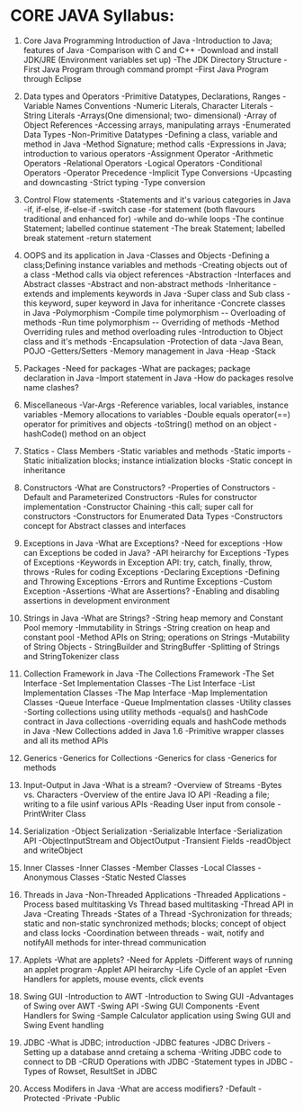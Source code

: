 # CORE JAVA Syllabus:

1. Core Java Programming Introduction of Java
    -Introduction to Java; features of Java
    -Comparison with C and C++
    -Download and install JDK/JRE (Environment variables set up)
    -The JDK Directory Structure
    -First Java Program through command prompt
    -First Java Program through Eclipse

2. Data types and Operators
    -Primitive Datatypes, Declarations, Ranges
    -Variable Names Conventions
    -Numeric Literals, Character Literals
    -String Literals
    -Arrays(One dimensional; two- dimensional)
    -Array of Object References
    -Accessing arrays, manipulating arrays
    -Enumerated Data Types
    -Non-Primitive Datatypes
    -Defining a class, variable and method in Java
    -Method Signature; method calls
    -Expressions in Java; introduction to various operators
    -Assignment Operator
    -Arithmetic Operators
    -Relational Operators
    -Logical Operators
    -Conditional Operators
    -Operator Precedence
    -Implicit Type Conversions
    -Upcasting and downcasting
    -Strict typing
    -Type conversion

3. Control Flow statements
    -Statements and it's various categories in Java
    -if, if-else, if-else-if
    -switch case
    -for statement (both flavours traditional and enhanced for)
    -while and do-while loops
    -The continue Statement; labelled continue statement
    -The break Statement; labelled break statement
    -return statement

4. OOPS and its application in Java
    -Classes and Objects
    -Defining a class;Defining instance variables and methods
    -Creating objects out of a class
    -Method calls via object references
    -Abstraction
    -Interfaces and Abstract classes
    -Abstract and non-abstract methods
    -Inheritance
    -extends and implements keywords in Java
    -Super class and Sub class
    -this keyword, super keyword in Java for inheritance
    -Concrete classes in Java
    -Polymorphism
    -Compile time polymorphism -- Overloading of methods
    -Run time polymorphism -- Overriding of methods
    -Method Overriding rules and method overloading rules
    -Introduction to Object class and it's methods
    -Encapsulation
    -Protection of data
    -Java Bean, POJO
    -Getters/Setters
    -Memory management in Java
    -Heap
    -Stack

5. Packages
    -Need for packages
    -What are packages; package declaration in Java
    -Import statement in Java
    -How do packages resolve name clashes?

6. Miscellaneous
    -Var-Args
    -Reference variables, local variables, instance variables
    -Memory allocations to variables
    -Double equals operator(==) operator for primitives and objects
    -toString() method on an object
    -hashCode() method on an object

7. Statics - Class Members
    -Static variables and methods
    -Static imports
    -Static initialization blocks; instance intialization blocks
    -Static concept in inheritance

8. Constructors
    -What are Constructors?
    -Properties of Constructors
    -Default and Parameterized Constructors
    -Rules for constructor implementation
    -Constructor Chaining
    -this call; super call for constructors
    -Constructors for Enumerated Data Types
    -Constructors concept for Abstract classes and interfaces

9. Exceptions in Java
    -What are Exceptions?
    -Need for exceptions
    -How can Exceptions be coded in Java?
    -API heirarchy for Exceptions
    -Types of Exceptions
    -Keywords in Exception API: try, catch, finally, throw, throws
    -Rules for coding Exceptions
    -Declaring Exceptions
    -Defining and Throwing Exceptions
    -Errors and Runtime Exceptions
    -Custom Exception
    -Assertions
    -What are Assertions?
    -Enabling and disabling assertions in development environment

10. Strings in Java
    -What are Strings?
    -String heap memory and Constant Pool memory
    -Immutability in Strings
    -String creation on heap and constant pool
    -Method APIs on String; operations on Strings
    -Mutability of String Objects - StringBuilder and StringBuffer
    -Splitting of Strings and StringTokenizer class

11. Collection Framework in Java
    -The Collections Framework
    -The Set Interface
    -Set Implementation Classes
    -The List Interface
    -List Implementation Classes
    -The Map Interface
    -Map Implementation Classes
    -Queue Interface
    -Queue Implmentation classes
    -Utility classes
    -Sorting collections using utility methods
    -equals() and hashCode contract in Java collections
    -overriding equals and hashCode methods in Java
    -New Collections added in Java 1.6
    -Primitive wrapper classes and all its method APIs

12. Generics
    -Generics for Collections
    -Generics for class
    -Generics for methods

13. Input-Output in Java
    -What is a stream?
    -Overview of Streams
    -Bytes vs. Characters
    -Overview of the entire Java IO API
    -Reading a file; writing to a file usinf various APIs
    -Reading User input from console
    -PrintWriter Class

14. Serialization
    -Object Serialization
    -Serializable Interface
    -Serialization API
    -ObjectInputStream and ObjectOutput
    -Transient Fields
    -readObject and writeObject

15. Inner Classes
    -Inner Classes
    -Member Classes
    -Local Classes
    -Anonymous Classes
    -Static Nested Classes

16. Threads in Java
    -Non-Threaded Applications
    -Threaded Applications
    -Process based multitasking Vs Thread based multitasking
    -Thread API in Java
    -Creating Threads
    -States of a Thread
    -Sychronization for threads; static and non-static synchronized methods; blocks; concept of object and class locks
    -Coordination between threads - wait, notify and notifyAll methods for inter-thread communication

17. Applets
    -What are applets?
    -Need for Applets
    -Different ways of running an applet program
    -Applet API heirarchy
    -Life Cycle of an applet
    -Even Handlers for applets, mouse events, click events

18. Swing GUI
    -Introduction to AWT
    -Introduction to Swing GUI
    -Advantages of Swing over AWT
    -Swing API
    -Swing GUI Components
    -Event Handlers for Swing
    -Sample Calculator application using Swing GUI and Swing Event handling

19. JDBC
    -What is JDBC; introduction
    -JDBC features
    -JDBC Drivers
    -Setting up a database annd cretaing a schema
    -Writing JDBC code to connect to DB
    -CRUD Operations with JDBC
    -Statement types in JDBC
    -Types of Rowset, ResultSet in JDBC

20. Access Modifers in Java
    -What are access modifiers?
    -Default
    -Protected
    -Private
    -Public

